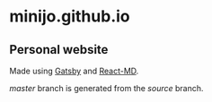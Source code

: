 # minijo.github.io

## Personal website
Made using [Gatsby](https://www.gatsbyjs.org) and [React-MD](https://react-md.mlaursen.com/).

*master* branch is generated from the *source* branch.
